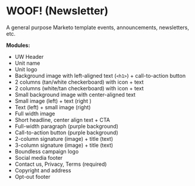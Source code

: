# WOOF! (Newsletter)
A general purpose Marketo template events, announcements, newsletters, etc. 

**Modules:** 
- UW Header
- Unit name
- Unit logo
- Background image with left-aligned text (`<h1>`) + call-to-action button 
- 2 columns (tan/white checkerboard) with icon + text 
- 2 columns (white/tan checkerboard) with icon + text 
- Small background image with center-aligned text 
- Small image (left) + text (right )
- Text (left) +  small image (right)
- Full width image
- Short headline, center align text + CTA
- Full-width paragraph (purple background)
- Call-to-action button (purple background)
- 2-column signature (image) + title (text)
- 3-column signature (image) + title (text)
- Boundless campaign logo
- Social media footer
- Contact us, Privacy, Terms (required)
- Copyright and address
- Opt-out footer 